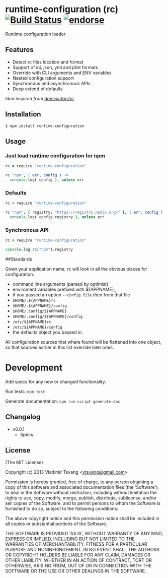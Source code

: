# runtime-configuration (rc) [![Build Status](https://travis-ci.org/vtsvang/node-runtime-configuration.png)](https://travis-ci.org/vtsvang/node-runtime-configuration) [![endorse](http://api.coderwall.com/vtsvang/endorsecount.png)](http://coderwall.com/vtsvang)

Runtime configuration loader

## Features

  * Detect rc files location and format
  * Support of ini, json, yml and plist formats
  * Override with CLI arguments and ENV variables
  * Nested configuration support
  * Synchronous and asynchronous APIs
  * Deep extend of defaults

*Idea inspired from [dominictarr/rc](https://github.com/dominictarr/rc)*

## Installation

    $ npm install runtime-configuration

## Usage

### Just load runtime configuration for npm
```coffeescript
rc = require "runtime-configuration"

rc "npm", ( err, config ) ->
  console.log( config ), unless err
```

### Defaults
```coffeescript
rc = require "runtime-configuration"

rc "npm", { registry: "https://registry.npmjs.org/" }, ( err, config ) ->
  console.log( config.registry ), unless err
```

### Synchronous API
```coffeescript
rc = require "runtime-configuration"

console.log rc("npm").registry
```

##Standards

Given your application name, rc will look in all the obvious places for configuration.

  * command line arguments (parsed by optimist)
  * enviroment variables prefixed with ${APPNAME}_
  * if you passed an option `--config file` then from that file
  * `$HOME/.${APPNAME}rc`
  * `$HOME/.${APPNAME}/config`
  * `$HOME/.config/${APPNAME}`
  * `$HOME/.config/${APPNAME}/config`
  * `/etc/${APPNAME}rc`
  * `/etc/${APPNAME}/config`
  * the defaults object you passed in.

All configuration sources that where found will be flattened into one object,
so that sources earlier in this list override later ones.

# Development

Add specs for any new or changed functionality.

Run tests: `npm test`

Generate documentation: `npm run-script generate-doc`

## Changelog

* v0.0.1
  * Specs

## License

(The MIT License)

Copyright (c) 2013 Vladimir Tsvang &lt;vtsvang@gmail.com&gt;

Permission is hereby granted, free of charge, to any person obtaining
a copy of this software and associated documentation files (the
'Software'), to deal in the Software without restriction, including
without limitation the rights to use, copy, modify, merge, publish,
distribute, sublicense, and/or sell copies of the Software, and to
permit persons to whom the Software is furnished to do so, subject to
the following conditions:

The above copyright notice and this permission notice shall be
included in all copies or substantial portions of the Software.

THE SOFTWARE IS PROVIDED 'AS IS', WITHOUT WARRANTY OF ANY KIND,
EXPRESS OR IMPLIED, INCLUDING BUT NOT LIMITED TO THE WARRANTIES OF
MERCHANTABILITY, FITNESS FOR A PARTICULAR PURPOSE AND NONINFRINGEMENT.
IN NO EVENT SHALL THE AUTHORS OR COPYRIGHT HOLDERS BE LIABLE FOR ANY
CLAIM, DAMAGES OR OTHER LIABILITY, WHETHER IN AN ACTION OF CONTRACT,
TORT OR OTHERWISE, ARISING FROM, OUT OF OR IN CONNECTION WITH THE
SOFTWARE OR THE USE OR OTHER DEALINGS IN THE SOFTWARE.